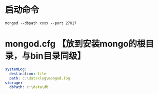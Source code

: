 # 启动命令
```shell
mongod --dbpath xxxx --port 27017
```
# mongod.cfg 【放到安装mongo的根目录，与bin目录同级】
```yaml
systemLog:
  destination: file
  path: c:\data\log\mongod.log
storage:
  dbPath: c:\data\db
```
